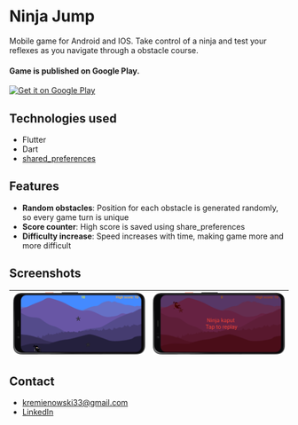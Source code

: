 # Ninja Jump

Mobile game for Android and IOS. Take control of a ninja and test your reflexes as you navigate through a obstacle course.

#### Game is published on Google Play.

<a href="https://play.google.com/store/apps/details?id=abandonedspace.flutter.ninjajump&pli=1">
    <img alt="Get it on Google Play"
        height="80"
        src="https://play.google.com/intl/en_us/badges/images/generic/en_badge_web_generic.png" />
</a>  

## Technologies used
- Flutter
- Dart
- [shared_preferences](https://pub.dev/packages/shared_preferences)

## Features

- **Random obstacles**: Position for each obstacle is generated randomly, so every game turn is unique
- **Score counter**: High score is saved using share_preferences
- **Difficulty increase**: Speed increases with time, making game more and more difficult

## Screenshots

| ![Game](/screenshots/game_1.png) | ![Game over](/screenshots/game_2.png) |
|-|-|

## Contact

- [kremienowski33@gmail.com](mailto:kremienowski33@gmail.com)
- [LinkedIn](https://www.linkedin.com/in/pawe%C5%82-kremienowski/)